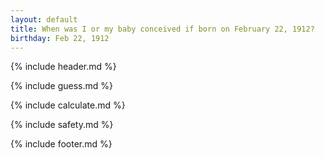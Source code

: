 ```yaml
---
layout: default
title: When was I or my baby conceived if born on February 22, 1912?
birthday: Feb 22, 1912
---
```


{% include header.md %}

{% include guess.md %}

{% include calculate.md %}

{% include safety.md %}

{% include footer.md %}



